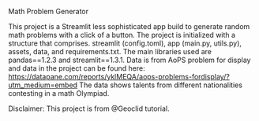 Math Problem Generator

This project is a Streamlit less sophisticated app build to generate random math problems with a click of a button. The project is initialized with a structure that comprises. streamlit (config.toml), app (main.py, utils.py), assets, data, and requirements.txt. The main libraries used are pandas==1.2.3 and streamlit==1.3.1.  Data is from AoPS problem for display and data in the project can be found here: 
https://datapane.com/reports/yklMEQA/aops-problems-fordisplay/?utm_medium=embed
The data shows talents from different nationalities contesting in a math Olympiad.


Disclaimer: This project is from @Geoclid tutorial.
